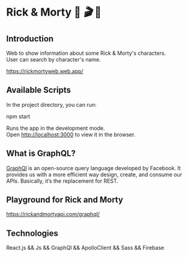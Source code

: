 # Rick & Morty :beer: _:clapper:_ :beer:


## Introduction

Web to show information about some Rick & Morty's characters.<br/>
User can search by character's name.

https://rickmortyweb.web.app/

## Available Scripts

In the project directory, you can run:

npm start

Runs the app in the development mode.<br>
Open [http://localhost:3000](http://localhost:3000) to view it in the browser.

## What is GraphQL?

[GraphQl](https://graphql.org/)  is an open-source query language developed by Facebook. It provides us with a more efficient way design, create, and consume our APIs. Basically, it’s the replacement for REST.

## Playground for Rick and Morty

https://rickandmortyapi.com/graphql/

## Technologies

React.js && Js && GraphQl && ApolloClient && Sass && Firebase
